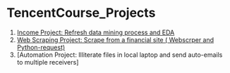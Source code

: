 # TencentCourse_Projects

1. [Income Project: Refresh data mining process and EDA](https://github.com/kk221/TecentCourse_Projects/tree/Income_Project)
2. [Web Scraping Project: Scrape from a financial site ( Webscrper and Python-request)](TecentCourse_Projects/tree/WebScraping_financialsite)
3. [Automation Project: Illiterate files in local laptop and send auto-emails to multiple receivers] 



